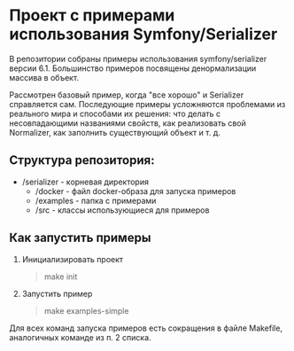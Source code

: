 # Проект с примерами использования Symfony/Serializer

В репозитории собраны примеры использования symfony/serializer версии 6.1.
Большинство примеров посвящены денормализации массива в объект.

Рассмотрен базовый пример, когда "все хорошо" и Serializer справляется сам.
Последующие примеры усложняются проблемами из реального мира и способами их решения: что делать с несовпадающими
названиями свойств, как реализовать свой Normalizer, как заполнить существующий объект и т. д.

## Структура репозитория:

- /serializer - корневая директория
    - /docker - файл docker-образа для запуска примеров
    - /examples - папка с примерами
    - /src - классы использующиеся для примеров

## Как запустить примеры

1. Инициализировать проект
   > make init
2. Запустить пример
   > make examples-simple

Для всех команд запуска примеров есть сокращения в файле Makefile, аналогичных команде из п. 2 списка.



